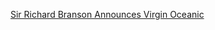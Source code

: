 ---
layout: post
wordpress_id: 1085
wordpress_url: http://noesbueno.com/archives/1085
date: '2011-04-05 20:00:56 -0500'
date_gmt: '2011-04-06 01:00:56 -0500'
body: |
  <p><a href="http://www.thehighdefinite.com/2011/04/sir-richard-branson-announces-virgin-oceanic/">Sir Richard Branson Announces Virgin Oceanic</a></p>
---